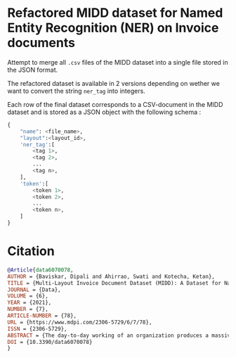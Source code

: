 # Refactored MIDD dataset for Named Entity Recognition (NER) on Invoice documents 

Attempt to merge all `.csv` files of the MIDD dataset into a single file stored in the JSON format.

The refactored dataset is available in 2 versions depending on wether we want to convert the string `ner_tag` into integers.

Each row of the final dataset corresponds to a CSV-document in the MIDD dataset and is stored as a JSON object with the following schema :

```python
{
    "name": <file_name>,
    "layout":<layout_id>,
    'ner_tag':[
        <tag 1>,
        <tag 2>,
        ...
        <tag n>,
    ],
    'token':[
        <token 1>,
        <token 2>,
        ...
        <token n>,
    ]
}
```

# Citation

```BibTeX
@Article{data6070078,
AUTHOR = {Baviskar, Dipali and Ahirrao, Swati and Kotecha, Ketan},
TITLE = {Multi-Layout Invoice Document Dataset (MIDD): A Dataset for Named Entity Recognition},
JOURNAL = {Data},
VOLUME = {6},
YEAR = {2021},
NUMBER = {7},
ARTICLE-NUMBER = {78},
URL = {https://www.mdpi.com/2306-5729/6/7/78},
ISSN = {2306-5729},
ABSTRACT = {The day-to-day working of an organization produces a massive volume of unstructured data in the form of invoices, legal contracts, mortgage processing forms, and many more. Organizations can utilize the insights concealed in such unstructured documents for their operational benefit. However, analyzing and extracting insights from such numerous and complex unstructured documents is a tedious task. Hence, the research in this area is encouraging the development of novel frameworks and tools that can automate the key information extraction from unstructured documents. However, the availability of standard, best-quality, and annotated unstructured document datasets is a serious challenge for accomplishing the goal of extracting key information from unstructured documents. This work expedites the researcher’s task by providing a high-quality, highly diverse, multi-layout, and annotated invoice documents dataset for extracting key information from unstructured documents. Researchers can use the proposed dataset for layout-independent unstructured invoice document processing and to develop an artificial intelligence (AI)-based tool to identify and extract named entities in the invoice documents. Our dataset includes 630 invoice document PDFs with four different layouts collected from diverse suppliers. As far as we know, our invoice dataset is the only openly available dataset comprising high-quality, highly diverse, multi-layout, and annotated invoice documents.},
DOI = {10.3390/data6070078}
}
```

